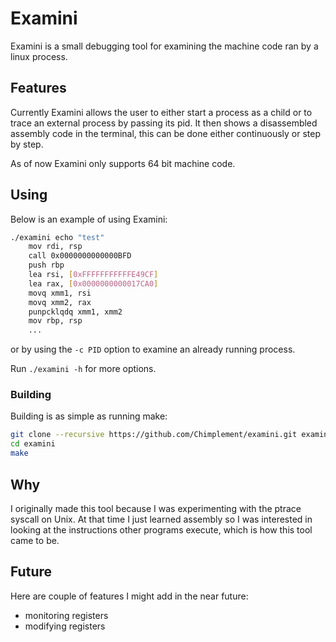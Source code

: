 # Examini
Examini is a small debugging tool for examining the machine code ran by a linux process.

## Features
Currently Examini allows the user to either start a process as a child or to trace an external process by passing its pid. It then shows a disassembled assembly code in the terminal, this can be done either continuously or step by step.

As of now Examini only supports 64 bit machine code.

## Using
Below is an example of using Examini:
```bash
./examini echo "test"
	mov rdi, rsp
	call 0x0000000000000BFD
	push rbp
	lea rsi, [0xFFFFFFFFFFFE49CF]
	lea rax, [0x0000000000017CA0]
	movq xmm1, rsi
	movq xmm2, rax
	punpcklqdq xmm1, xmm2
	mov rbp, rsp
	...
```
or by using the `-c PID` option to examine an already running process.

Run `./examini -h` for more options.
### Building
Building is as simple as running make:
```bash
git clone --recursive https://github.com/Chimplement/examini.git examini
cd examini
make
```

## Why
I originally made this tool because I was experimenting with the ptrace syscall on Unix. At that time I just learned assembly so I was interested in looking at the instructions other programs execute, which is how this tool came to be.

## Future
Here are couple of features I might add in the near future:
- monitoring registers
- modifying registers